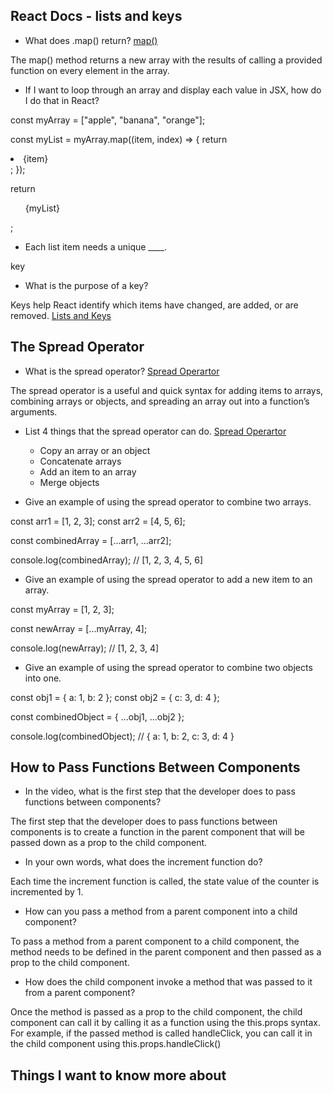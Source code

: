 ## React Docs - lists and keys

- What does .map() return? [map()](https://developer.mozilla.org/en-US/docs/Web/JavaScript/Reference/Global_Objects/Array/map)

The map() method returns a new array with the results of calling a provided function on every element in the array.

- If I want to loop through an array and display each value in JSX, how do I do that in React?

const myArray = ["apple", "banana", "orange"];

const myList = myArray.map((item, index) => {
  return <li key={index}>{item}</li>;
});

return <ul>{myList}</ul>;

- Each list item needs a unique ____.

key

- What is the purpose of a key?

Keys help React identify which items have changed, are added, or are removed. [Lists and Keys](https://legacy.reactjs.org/docs/lists-and-keys.html)

## The Spread Operator

- What is the spread operator? [Spread Operartor](https://medium.com/coding-at-dawn/how-to-use-the-spread-operator-in-javascript-b9e4a8b06fab)

The spread operator is a useful and quick syntax for adding items to arrays, combining arrays or objects, and spreading an array out into a function’s arguments.

- List 4 things that the spread operator can do. [Spread Operartor](https://medium.com/coding-at-dawn/how-to-use-the-spread-operator-in-javascript-b9e4a8b06fab)

  - Copy an array or an object
  - Concatenate arrays
  - Add an item to an array
  - Merge objects

- Give an example of using the spread operator to combine two arrays.

const arr1 = [1, 2, 3];
const arr2 = [4, 5, 6];

const combinedArray = [...arr1, ...arr2];

console.log(combinedArray); // [1, 2, 3, 4, 5, 6]

- Give an example of using the spread operator to add a new item to an array.

const myArray = [1, 2, 3];

const newArray = [...myArray, 4];

console.log(newArray); // [1, 2, 3, 4]

- Give an example of using the spread operator to combine two objects into one.

const obj1 = { a: 1, b: 2 };
const obj2 = { c: 3, d: 4 };

const combinedObject = { ...obj1, ...obj2 };

console.log(combinedObject); // { a: 1, b: 2, c: 3, d: 4 }

## How to Pass Functions Between Components

- In the video, what is the first step that the developer does to pass functions between components?

The first step that the developer does to pass functions between components is to create a function in the parent component that will be passed down as a prop to the child component.

- In your own words, what does the increment function do?

Each time the increment function is called, the state value of the counter is incremented by 1.

- How can you pass a method from a parent component into a child component?

To pass a method from a parent component to a child component, the method needs to be defined in the parent component and then passed as a prop to the child component.

- How does the child component invoke a method that was passed to it from a parent component?

Once the method is passed as a prop to the child component, the child component can call it by calling it as a function using the this.props syntax. For example, if the passed method is called handleClick, you can call it in the child component using this.props.handleClick()

## Things I want to know more about

